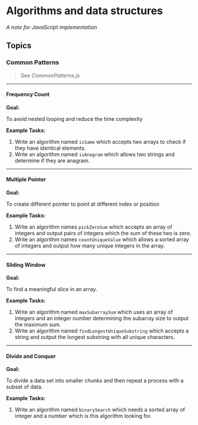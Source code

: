 # Algorithms and data structures
*A note for JavaScript implementation*

## Topics
### Common Patterns
> See *CommonPatterns.js*
---
#### Frequency Count
**Goal:**

To avoid nested looping and reduce the time complexity

**Example Tasks:**

1. Write an algorithm named `isSame` which accepts two arrays to check if they have identical elements.
2. Write an algorithm named `isAnagram` which allows two strings and determine if they are anagram.

---
#### Multiple Pointer
**Goal:**

To create different pointer to point at different index or position

**Example Tasks:**

1. Write an algorithm names `pickZeroSum` which accepts an array of integers and output pairs of integers which the sum of these two is zero.
2. Write an algorithm names `countUniqueValue` which allows a sorted array of integers and output how many unique integers in the array.
---
#### Sliding Window
**Goal:**

To find a meaningful slice in an array.

**Example Tasks:**

1. Write an algorithm named `maxSubarraySum` which uses an array of integers and an integer number determining the subarray size to output the maximum sum.
2. Write an algorithm named `findLongestUniqueSubstring` which accepts a string and output the longest substring with all unique characters.
---
#### Divide and Conquer
**Goal:**

To divide a data set into smaller chunks and then repeat a process with a subset of data.

**Example Tasks:**
1. Write an algorithm named `binarySearch` which needs a sorted array of integer and a number which is this algorithm looking for.
